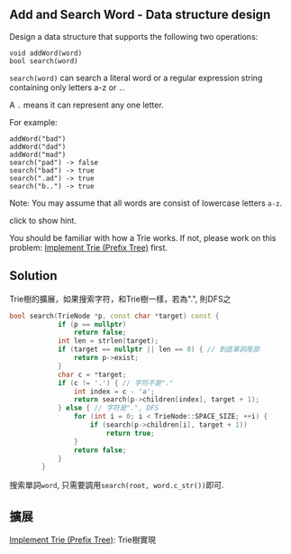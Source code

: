 ## Add and Search Word - Data structure design

Design a data structure that supports the following two operations:

```
void addWord(word)
bool search(word)
```

`search(word)` can search a literal word or a regular expression string containing only letters a-z or `.`. 

A `.` means it can represent any one letter.

For example:

```
addWord("bad")
addWord("dad")
addWord("mad")
search("pad") -> false
search("bad") -> true
search(".ad") -> true
search("b..") -> true
```

Note:
You may assume that all words are consist of lowercase letters `a-z`.

click to show hint.

You should be familiar with how a Trie works. If not, please work on this problem: [Implement Trie (Prefix Tree)](../ImplementTrie) first.

## Solution

Trie樹的擴展，如果搜索字符，和Trie樹一樣，若為".", 則DFS之

```cpp
bool search(TrieNode *p, const char *target) const {
			if (p == nullptr)
				return false;
			int len = strlen(target);
			if (target == nullptr || len == 0) { // 到底單詞尾部
				return p->exist;
			}
			char c = *target;
			if (c != '.') { // 字符不是"."
				int index = c - 'a';
				return search(p->children[index], target + 1);
			} else { // 字符是".", DFS
				for (int i = 0; i < TrieNode::SPACE_SIZE; ++i) {
					if (search(p->children[i], target + 1))
						return true;
				}
				return false;
			}
		}
```

搜索單詞`word`, 只需要調用`search(root, word.c_str())`即可.

## 擴展

[Implement Trie (Prefix Tree)](../ImplementTrie): Trie樹實現
